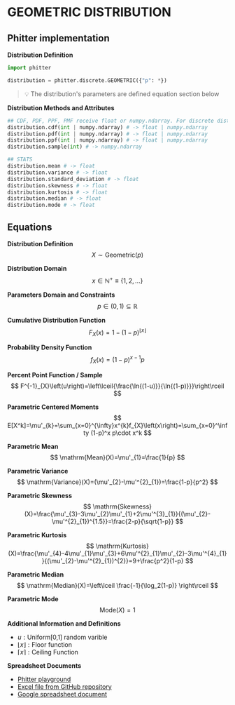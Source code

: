 # GEOMETRIC DISTRIBUTION

## Phitter implementation

**Distribution Definition**

```python
import phitter

distribution = phitter.discrete.GEOMETRIC({"p": *})
```

> 💡 The distribution's parameters are defined equation section below

**Distribution Methods and Attributes**

```python
## CDF, PDF, PPF, PMF receive float or numpy.ndarray. For discrete distributions PMF instead of PDF. Parameters notation are in description of ditribution
distribution.cdf(int | numpy.ndarray) # -> float | numpy.ndarray
distribution.pdf(int | numpy.ndarray) # -> float | numpy.ndarray
distribution.ppf(int | numpy.ndarray) # -> float | numpy.ndarray
distribution.sample(int) # -> numpy.ndarray

## STATS
distribution.mean # -> float
distribution.variance # -> float
distribution.standard_deviation # -> float
distribution.skewness # -> float
distribution.kurtosis # -> float
distribution.median # -> float
distribution.mode # -> float
```

## Equations

**Distribution Definition**
$$ X\sim\mathrm{Geometric}\left(p\right) $$

**Distribution Domain**
$$ x\in\mathbb{N}^{+}\equiv \left\{1,2,\dots\right\} $$

**Parameters Domain and Constraints**
$$ p\in\left(0,1\right)\subseteq\mathbb{R} $$

**Cumulative Distribution Function**
$$ F_{X}\left(x\right)=1-(1 - p)^{\lfloor x\rfloor} $$

**Probability Density Function**
$$ f_{X}\left(x\right)=(1 - p)^{x-1}p $$

**Percent Point Function / Sample**
$$ F^{-1}_{X}\left(u\right)=\left\lceil{\frac{\ln{(1-u)}}{\ln{(1-p)}}}\right\rceil $$

**Parametric Centered Moments**
$$ E[X^k]=\mu'_{k}=\sum_{x=0}^{\infty}x^{k}f_{X}\left(x\right)=\sum_{x=0}^\infty (1-p)^x p\cdot x^k $$

**Parametric Mean**
$$ \mathrm{Mean}(X)=\mu'_{1}=\frac{1}{p} $$

**Parametric Variance**
$$ \mathrm{Variance}(X)=(\mu'_{2}-\mu'^{2}_{1})=\frac{1-p}{p^2} $$

**Parametric Skewness**
$$ \mathrm{Skewness}(X)=\frac{\mu'_{3}-3\mu'_{2}\mu'_{1}+2\mu'^{3}_{1}}{(\mu'_{2}-\mu'^{2}_{1})^{1.5}}=\frac{2-p}{\sqrt{1-p}} $$

**Parametric Kurtosis**
$$ \mathrm{Kurtosis}(X)=\frac{\mu'_{4}-4\mu'_{1}\mu'_{3}+6\mu'^{2}_{1}\mu'_{2}-3\mu'^{4}_{1}}{(\mu'_{2}-\mu'^{2}_{1})^{2}}=9+\frac{p^2}{1-p} $$

**Parametric Median**
$$ \mathrm{Median}(X)=\left\lceil \frac{-1}{\log_2(1-p)} \right\rceil $$

**Parametric Mode**
$$ \mathrm{Mode}(X)=1 $$

**Additional Information and Definitions**
- $u:\text{Uniform[0,1] random varible}$
- $\lfloor{x}\rfloor: \text{Floor function}$
- $\lceil{x}\rceil: \text{Ceiling Function}$

**Spreadsheet Documents**

-   [Phitter playground](https://phitter.io/distributions/discrete/geometric)
-   [Excel file from GitHub repository](https://github.com/phitterio/phitter-files/blob/main/discrete/geometric.xlsx)
-   [Google spreadsheet document](https://docs.google.com/spreadsheets/d/1cEU6n8UxpJ_Had6WfFnAXZ2FcaLGYu8g5srQ_iEfjgg)
    